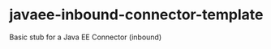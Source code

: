 javaee-inbound-connector-template
=================================

Basic stub for a Java EE Connector (inbound)